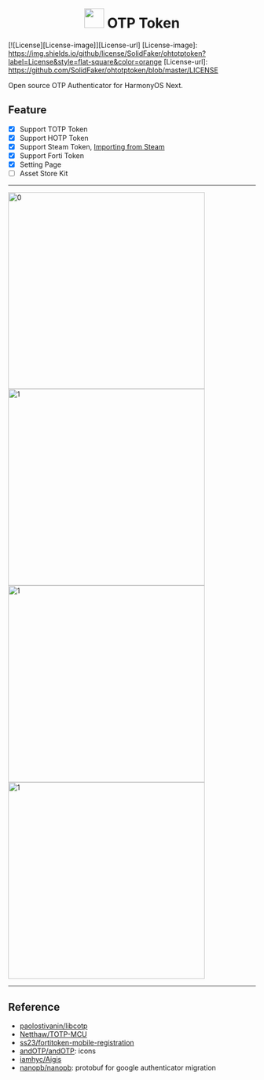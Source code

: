 <h1 align="center">
<img src="docs/logo.png" width="40"> OTP Token
</h1>

[![License][License-image]][License-url]
[License-image]: https://img.shields.io/github/license/SolidFaker/ohtotptoken?label=License&style=flat-square&color=orange
[License-url]: https://github.com/SolidFaker/ohtotptoken/blob/master/LICENSE

Open source OTP Authenticator for HarmonyOS Next.

## Feature

- [x] Support TOTP Token
- [x] Support HOTP Token
- [x] Support Steam Token, [Importing from Steam](https://github.com/stratumauth/app/wiki/Importing-from-Steam)
- [x] Support Forti Token
- [x] Setting Page
- [ ] Asset Store Kit

---
<p float="left">
  <img height="400px" alt="0" src="./screenshot/0.png" />
  <img height="400px" alt="1" src="./screenshot/1.png" />
  <img height="400px" alt="1" src="./screenshot/2.png" />
  <img height="400px" alt="1" src="./screenshot/3.png" />
</p>

---

## Reference
- [paolostivanin/libcotp](https://github.com/paolostivanin/libcotp)
- [Netthaw/TOTP-MCU](https://github.com/Netthaw/TOTP-MCU)
- [ss23/fortitoken-mobile-registration](https://github.com/ss23/fortitoken-mobile-registration)
- [andOTP/andOTP](https://github.com/andOTP/andOTP): icons
- [iamhyc/Aigis](https://github.com/iamhyc/Aigis)
- [nanopb/nanopb](https://github.com/nanopb/nanopb): protobuf for google authenticator migration